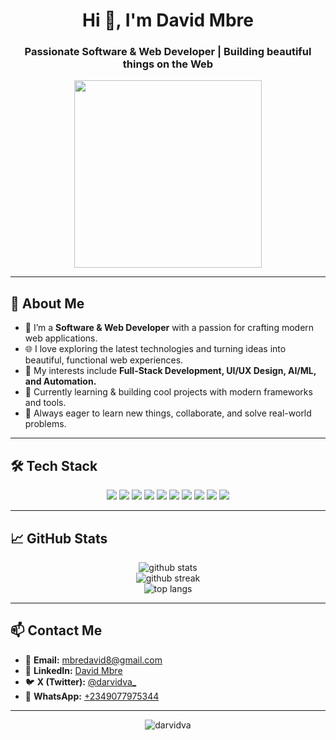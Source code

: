 <h1 align="center">Hi 👋, I'm David Mbre</h1>
<h3 align="center">Passionate Software & Web Developer | Building beautiful things on the Web</h3>

<p align="center">
  <img src="https://media.giphy.com/media/qgQUggAC3Pfv687qPC/giphy.gif" width="300">
</p>

---

## 🚀 About Me

- 🔭 I’m a **Software & Web Developer** with a passion for crafting modern web applications.
- 🌐 I love exploring the latest technologies and turning ideas into beautiful, functional web experiences.
- 🎯 My interests include **Full-Stack Development, UI/UX Design, AI/ML, and Automation.**
- 🚀 Currently learning & building cool projects with modern frameworks and tools.
- 🌱 Always eager to learn new things, collaborate, and solve real-world problems.

---

## 🛠 Tech Stack

<p align="center">
  <img src="https://img.shields.io/badge/JavaScript-F7DF1E?style=for-the-badge&logo=javascript&logoColor=black"/>
  <img src="https://img.shields.io/badge/TypeScript-007ACC?style=for-the-badge&logo=typescript&logoColor=white"/>
  <img src="https://img.shields.io/badge/React-20232A?style=for-the-badge&logo=react&logoColor=61DAFB"/>
  <img src="https://img.shields.io/badge/Next.js-000000?style=for-the-badge&logo=next.js&logoColor=white"/>
  <img src="https://img.shields.io/badge/TailwindCSS-38B2AC?style=for-the-badge&logo=tailwind-css&logoColor=white"/>
  <img src="https://img.shields.io/badge/FastAPI-009688?style=for-the-badge&logo=fastapi&logoColor=white"/>
  <img src="https://img.shields.io/badge/Python-3776AB?style=for-the-badge&logo=python&logoColor=white"/>
  <img src="https://img.shields.io/badge/PostgreSQL-4169E1?style=for-the-badge&logo=postgresql&logoColor=white"/>
  <img src="https://img.shields.io/badge/Git-F05032?style=for-the-badge&logo=git&logoColor=white"/>
  <img src="https://img.shields.io/badge/Github-181717?style=for-the-badge&logo=github&logoColor=white"/>
</p>

---

## 📈 GitHub Stats

<p align="center">
  <img src="https://github-readme-stats.vercel.app/api?username=darvidva&show_icons=true&theme=radical" alt="github stats" />
  <br/>
  <img src="https://github-readme-streak-stats.herokuapp.com/?user=darvidva&theme=radical" alt="github streak" />
  <br/>
  <img src="https://github-readme-stats.vercel.app/api/top-langs/?username=darvidva&layout=compact&theme=radical" alt="top langs" />
</p>

---

## 📫 Contact Me

- 📧 **Email:** [mbredavid8@gmail.com](mailto:mbredavid8@gmail.com)
- 🔗 **LinkedIn:** [David Mbre](https://www.linkedin.com/in/david-mbre-b0a430311)
- 🐦 **X (Twitter):** [@darvidva_](https://twitter.com/darvidva_)
- 💬 **WhatsApp:** [+2349077975344](https://wa.me/2349077975344)

---

<p align="center">
  <img src="https://komarev.com/ghpvc/?username=darvidva&label=Profile%20views&color=0e75b6&style=flat" alt="darvidva" />
</p>
